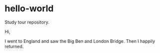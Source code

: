 # hello-world
Study tour repository.

Hi,

I went to England and saw the Big Ben and London Bridge.
Then I happily returned.
